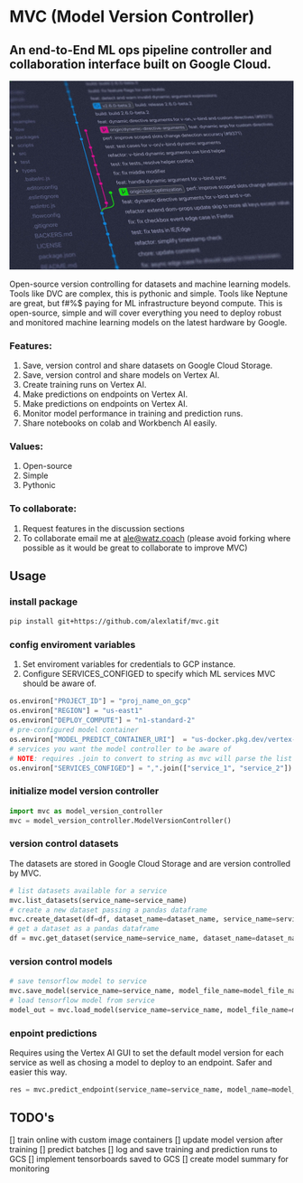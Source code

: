 
# MVC (Model Version Controller)
## An end-to-End ML ops pipeline controller and collaboration interface built on Google Cloud.

![version control](https://github.com/alexlatif/mvc/blob/main/img.jpg)

Open-source version controlling for datasets and machine learning models. Tools like DVC are complex, this is pythonic and simple. Tools like Neptune are great, but f#%$ paying for ML infrastructure beyond compute. This is open-source, simple and will cover everything you need to deploy robust and monitored machine learning models on the latest hardware by Google.

### Features:
1. Save, version control and share datasets on Google Cloud Storage.
2. Save, version control and share models on Vertex AI.
3. Create training runs on Vertex AI.
4. Make predictions on endpoints on Vertex AI.
5. Make predictions on endpoints on Vertex AI.
6. Monitor model performance in training and prediction runs.
7. Share notebooks on colab and Workbench AI easily.

### Values:
1. Open-source
2. Simple
3. Pythonic

### To collaborate:
1. Request features in the discussion sections
2. To collaborate email me at ale@watz.coach (please avoid forking where possible as it would be great to collaborate to improve MVC)

## Usage

### install package
```bash
pip install git+https://github.com/alexlatif/mvc.git
```

### config enviroment variables
1. Set enviroment variables for credentials to GCP instance. 
2. Configure SERVICES_CONFIGED to specify which ML services MVC should be aware of.
```python
os.environ["PROJECT_ID"] = "proj_name_on_gcp"
os.environ["REGION"] = "us-east1"
os.environ["DEPLOY_COMPUTE"] = "n1-standard-2"
# pre-configured model container
os.environ["MODEL_PREDICT_CONTAINER_URI"]  = "us-docker.pkg.dev/vertex-ai/prediction/tf2-cpu.2-11:latest"
# services you want the model controller to be aware of
# NOTE: requires .join to convert to string as mvc will parse the list
os.environ["SERVICES_CONFIGED"] = ",".join(["service_1", "service_2"])
```

### initialize model version controller
```python
import mvc as model_version_controller
mvc = model_version_controller.ModelVersionController()
```

### version control datasets
The datasets are stored in Google Cloud Storage and are version controlled by MVC. 

```python
# list datasets available for a service
mvc.list_datasets(service_name=service_name)
# create a new dataset passing a pandas dataframe
mvc.create_dataset(df=df, dataset_name=dataset_name, service_name=service_name)
# get a dataset as a pandas dataframe
df = mvc.get_dataset(service_name=service_name, dataset_name=dataset_name)
```

### version control models
```python
# save tensorflow model to service
mvc.save_model(service_name=service_name, model_file_name=model_file_name, model_object=model)
# load tensorflow model from service
model_out = mvc.load_model(service_name=service_name, model_file_name=model_file_name)
```

### enpoint predictions
Requires using the Vertex AI GUI to set the default model version for each service as well as chosing a model to deploy to an endpoint. Safer and easier this way.
```python
res = mvc.predict_endpoint(service_name=service_name, model_name=model_file_name, x_instance=holdout_x)
```



## TODO's
[] train online with custom image containers
[] update model version after training
[] predict batches
[] log and save training and prediction runs to GCS
[] implement tensorboards saved to GCS
[] create model summary for monitoring 